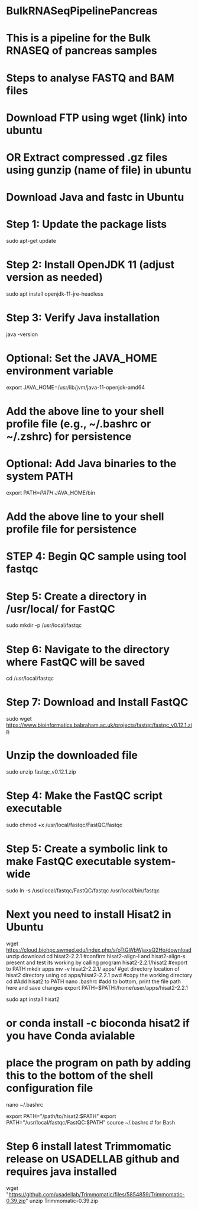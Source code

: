 # BulkRNASeqPipelinePancreas
# This is a pipeline for the Bulk RNASEQ of pancreas samples
# Steps to analyse FASTQ and BAM files
# Download FTP using wget (link) into ubuntu
# OR Extract compressed .gz files using gunzip (name of file) in ubuntu

# Download Java and fastc in Ubuntu

# Step 1: Update the package lists
sudo apt-get update

# Step 2: Install OpenJDK 11 (adjust version as needed)
sudo apt install openjdk-11-jre-headless

# Step 3: Verify Java installation
java -version

# Optional: Set the JAVA_HOME environment variable
export JAVA_HOME=/usr/lib/jvm/java-11-openjdk-amd64
# Add the above line to your shell profile file (e.g., ~/.bashrc or ~/.zshrc) for persistence

# Optional: Add Java binaries to the system PATH
export PATH=$PATH:$JAVA_HOME/bin
# Add the above line to your shell profile file for persistence



# STEP 4: Begin QC sample using tool fastqc

# Step 5: Create a directory in /usr/local/ for FastQC
sudo mkdir -p /usr/local/fastqc

# Step 6: Navigate to the directory where FastQC will be saved
cd /usr/local/fastqc

# Step 7: Download and Install FastQC
sudo wget https://www.bioinformatics.babraham.ac.uk/projects/fastqc/fastqc_v0.12.1.zip

# Unzip the downloaded file
sudo unzip fastqc_v0.12.1.zip

# Step 4: Make the FastQC script executable
sudo chmod +x /usr/local/fastqc/FastQC/fastqc

# Step 5: Create a symbolic link to make FastQC executable system-wide
sudo ln -s /usr/local/fastqc/FastQC/fastqc /usr/local/bin/fastqc

# Next you need to install Hisat2 in Ubuntu 

wget https://cloud.biohpc.swmed.edu/index.php/s/oTtGWbWjaxsQ2Ho/download
unzip download
cd hisat2-2.2.1
#confirm hisat2-align-l and hisat2-align-s present and test its working by calling program
hisat2-2.2.1/hisat2
#export to PATH 
mkdir apps
mv -v hisat2-2.2.1/ apps/
#get directory location of hisat2 directory using 
cd apps/hisat2-2.2.1
pwd
#copy the working directory
cd
#Add hisat2 to PATH
nano .bashrc
#add to bottom, print the file path here and save changes 
export PATH=$PATH:/home/user/apps/hisat2-2.2.1

sudo apt install hisat2
# or conda install -c bioconda hisat2 if you have Conda avialable
# place the program on path by adding this to the bottom of the shell configuration file
nano ~/.bashrc

export PATH="/path/to/hisat2:$PATH"
export PATH="/usr/local/fastqc/FastQC:$PATH"
source ~/.bashrc   # for Bash

# Step 6 install latest Trimmomatic release on USADELLAB github and requires java installed

wget "https://github.com/usadellab/Trimmomatic/files/5854859/Trimmomatic-0.39.zip"
unzip Trimmomatic-0.39.zip



